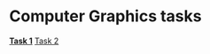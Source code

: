 # Computer Graphics tasks

<b><a href="https://github.com/cutymurphy/Computer-Graphics/tree/master/src/task1">Task 1</a></b>
<a href="https://github.com/cutymurphy/Computer-Graphics/tree/master/src/task2">Task 2</a>
